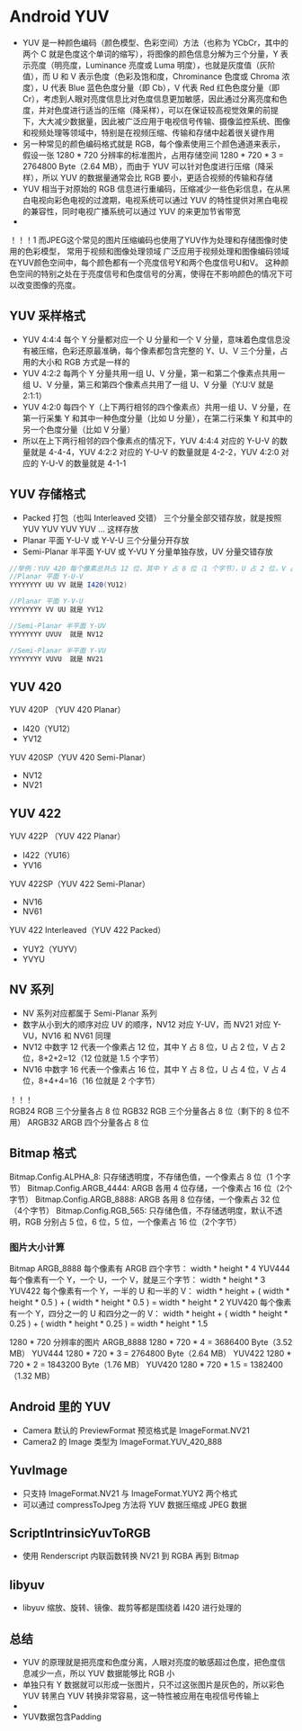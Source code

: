 # Android YUV
- YUV 是一种颜色编码（颜色模型、色彩空间）方法（也称为 YCbCr，其中的两个 C 就是色度这个单词的缩写），将图像的颜色信息分解为三个分量，Y 表示亮度（明亮度，Luminance 亮度或 Luma 明度），也就是灰度值（灰阶值），而 U 和 V 表示色度（色彩及饱和度，Chrominance 色度或 Chroma 浓度），U 代表 Blue 蓝色色度分量（即 Cb），V 代表 Red 红色色度分量（即 Cr），考虑到人眼对亮度信息比对色度信息更加敏感，因此通过分离亮度和色度，并对色度进行适当的压缩（降采样），可以在保证较高视觉效果的前提下，大大减少数据量，因此被广泛应用于电视信号传输、摄像监控系统、图像和视频处理等领域中，特别是在视频压缩、传输和存储中起着很关键作用
- 另一种常见的颜色编码格式就是 RGB，每个像素使用三个颜色通道来表示，假设一张 1280 * 720 分辨率的标准图片，占用存储空间 1280 * 720 * 3 = 2764800 Byte（2.64 MB），而由于 YUV 可以针对色度进行压缩（降采样），所以 YUV 的数据量通常会比 RGB 要小，更适合视频的传输和存储
- YUV 相当于对原始的 RGB 信息进行重编码，压缩减少一些色彩信息，在从黑白电视向彩色电视的过渡期，电视系统可以通过 YUV 的特性提供对黑白电视的兼容性，同时电视广播系统可以通过 YUV 的来更加节省带宽
- 

！！！1  而JPEG这个常见的图片压缩编码也使用了YUV作为处理和存储图像时使用的色彩模型，
常用于视频和图像处理领域 广泛应用于视频处理和图像编码领域
在YUV颜色空间中，每个颜色都有一个亮度信号Y和两个色度信号U和V。
这种颜色空间的特别之处在于亮度信号和色度信号的分离，使得在不影响颜色的情况下可以改变图像的亮度。

## YUV 采样格式
- YUV 4:4:4 每个 Y 分量都对应一个 U 分量和一个 V 分量，意味着色度信息没有被压缩，色彩还原最准确，每个像素都包含完整的 Y、U、V 三个分量，占用的大小和 RGB 方式是一样的
- YUV 4:2:2 每两个 Y 分量共用一组 U、V 分量，第一和第二个像素点共用一组 U、V 分量，第三和第四个像素点共用了一组 U、V 分量（Y:U:V 就是 2:1:1）
- YUV 4:2:0 每四个 Y（上下两行相邻的四个像素点）共用一组 U、V 分量，在第一行采集 Y 和其中一种色度分量（比如 U 分量），在第二行采集 Y 和其中的另一个色度分量（比如 V 分量）
- 所以在上下两行相邻的四个像素点的情况下，YUV 4:4:4 对应的 Y-U-V 的数量就是 4-4-4，YUV 4:2:2 对应的 Y-U-V 的数量就是 4-2-2，YUV 4:2:0 对应的 Y-U-V 的数量就是 4-1-1

## YUV 存储格式
- Packed 打包（也叫 Interleaved 交错） 三个分量全部交错存放，就是按照 YUV YUV YUV YUV ... 这样存放
- Planar 平面 Y-U-V 或 Y-V-U          三个分量分开存放
- Semi-Planar 半平面 Y-UV 或 Y-VU     Y 分量单独存放，UV 分量交错存放

```java
//举例：YUV 420 每个像素总共占 12 位，其中 Y 占 8 位（1 个字节），U 占 2 位，V 占 2 位
//Planar 平面 Y-U-V
YYYYYYYY UU VV 就是 I420(YU12)

//Planar 平面 Y-V-U 
YYYYYYYY VV UU 就是 YV12

//Semi-Planar 半平面 Y-UV
YYYYYYYY UVUV  就是 NV12

//Semi-Planar 半平面 Y-VU
YYYYYYYY VUVU  就是 NV21
```

## YUV 420
YUV 420P （YUV 420 Planar）
 - I420（YU12）
 - YV12

YUV 420SP（YUV 420 Semi-Planar）
 - NV12
 - NV21

## YUV 422
YUV 422P （YUV 422 Planar）
- I422（YU16）
- YV16

YUV 422SP（YUV 422 Semi-Planar）
- NV16
- NV61

YUV 422 Interleaved（YUV 422 Packed）
- YUY2（YUYV）
- YVYU


## NV 系列
- NV 系列对应都属于 Semi-Planar 系列
- 数字从小到大的顺序对应 UV 的顺序，NV12 对应 Y-UV，而 NV21 对应 Y-VU，NV16 和 NV61 同理
- NV12 中数字 12 代表一个像素占 12 位，其中 Y 占 8 位，U 占 2 位，V 占 2 位，8+2+2=12（12 位就是 1.5 个字节）
- NV16 中数字 16 代表一个像素占 16 位，其中 Y 占 8 位，U 占 4 位，V 占 4 位，8+4+4=16（16 位就是 2 个字节）

！！！  
RGB24 RGB 三个分量各占 8 位
RGB32 RGB 三个分量各占 8 位（剩下的 8 位不用）
ARGB32 ARGB 四个分量各占 8 位

## Bitmap 格式
Bitmap.Config.ALPHA_8: 只存储透明度，不存储色值，一个像素占 8 位（1 个字节）
Bitmap.Config.ARGB_4444: ARGB 各用 4 位存储，一个像素占 16 位（2个字节）
Bitmap.Config.ARGB_8888: ARGB 各用 8 位存储，一个像素占 32 位（4个字节）
Bitmap.Config.RGB_565: 只存储色值，不存储透明度，默认不透明，RGB 分别占 5 位，6 位，5 位，一个像素占 16 位（2个字节）


### 图片大小计算
Bitmap ARGB_8888 每个像素有 ARGB 四个字节：            width * height * 4
YUV444 每个像素有一个 Y，一个 U，一个 V，就是三个字节： width * height * 3
YUV422 每个像素有一个 Y，一半的 U 和一半的 V：          width * height + ( width * height * 0.5 ) + ( width * height * 0.5 ) = width * height * 2
YUV420 每个像素有一个 Y，四分之一的 U 和四分之一的 V：  width * height + ( width * height * 0.25 ) + ( width * height * 0.25 ) = width * height * 1.5

1280 * 720 分辨率的图片
ARGB_8888  1280 * 720 * 4 = 3686400 Byte（3.52 MB）
YUV444     1280 * 720 * 3 = 2764800 Byte（2.64 MB）
YUV422     1280 * 720 * 2 = 1843200 Byte（1.76 MB）
YUV420     1280 * 720 * 1.5 = 1382400（1.32 MB）

## Android 里的 YUV
- Camera 默认的 PreviewFormat 预览格式是 ImageFormat.NV21
- Camera2 的 Image 类型为 ImageFormat.YUV_420_888

## YuvImage
- 只支持 ImageFormat.NV21 与 ImageFormat.YUY2 两个格式
- 可以通过 compressToJpeg 方法将 YUV 数据压缩成 JPEG 数据


## ScriptIntrinsicYuvToRGB 
- 使用 Renderscript 内联函数转换 NV21 到 RGBA 再到 Bitmap


## libyuv
- libyuv 缩放、旋转、镜像、裁剪等都是围绕着 I420 进行处理的


## 总结
- YUV 的原理就是把亮度和色度分离，人眼对亮度的敏感超过色度，把色度信息减少一点，所以 YUV 数据能够比 RGB 小
- 单独只有 Y 数据就可以形成一张图片，只不过这张图片是灰色的，所以彩色 YUV 转黑白 YUV 转换非常容易，这一特性被应用在电视信号传输上
- 
- YUV数据包含Padding

